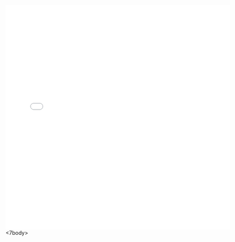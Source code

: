 <style type="text/css">
  body, html {
    height: 100%;
  }
  .bg {
  /* The image used */
  background-image: url('map_background.png');

  /* Full height */
  height: 100%;

  /* Center and scale the image nicely */
  background-position: center;
  background-repeat: no-repeat;
  background-size: cover;
  }
</style>
<body>
<div class="map-div">
<iframe width="600px" height="600px" frameborder="0" allowfullscreen src="//umap.openstreetmap.fr/it/map/caccia-al-tesoro_439547?scaleControl=true&miniMap=false&scrollWheelZoom=true&zoomControl=true&allowEdit=false&moreControl=false&searchControl=true&tilelayersControl=false&embedControl=false&datalayersControl=false&onLoadPanel=undefined&captionBar=false&fullscreenControl=true&measureControl=false&locateControl=false&editinosmControl=false"></iframe>
</div>
<7body>

